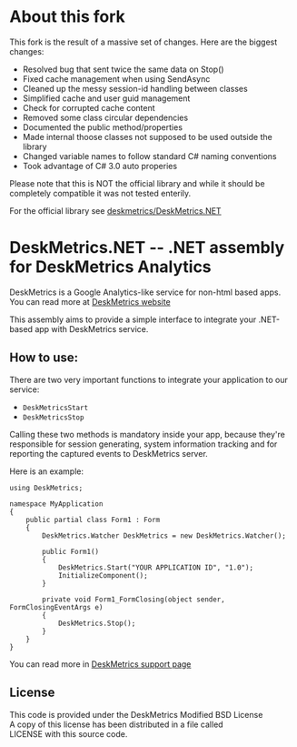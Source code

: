 About this fork
===============

This fork is the result of a massive set of changes.
Here are the biggest changes:

 - Resolved bug that sent twice the same data on Stop()
 - Fixed cache management when using SendAsync
 - Cleaned up the messy session-id handling between classes
 - Simplified cache and user guid management
 - Check for corrupted cache content
 - Removed some class circular dependencies
 - Documented the public method/properties
 - Made internal thoose classes not supposed to be used outside the library
 - Changed variable names to follow standard C# naming conventions
 - Took advantage of C# 3.0 auto properies


Please note that this is NOT the official library and while it should be completely compatible it was not tested enterily.

For the official library see [deskmetrics/DeskMetrics.NET](https://github.com/deskmetrics/DeskMetrics.NET)



DeskMetrics.NET -- .NET assembly for DeskMetrics Analytics
===========================================================

DeskMetrics is a Google Analytics-like service for non-html based apps. You can read more at [DeskMetrics website](http://deskmetrics.com/)

This assembly aims to provide a simple interface to integrate your .NET-based app with DeskMetrics service.


How to use:
------------

There are two very important functions to integrate your application to our service:

 - `DeskMetricsStart`
 - `DeskMetricsStop`

Calling these two methods is mandatory inside your app, because they're responsible for session generating, system information tracking and for reporting the captured events to DeskMetrics server.

Here is an example:

    using DeskMetrics;

    namespace MyApplication
    {
        public partial class Form1 : Form
        {
            DeskMetrics.Watcher DeskMetrics = new DeskMetrics.Watcher();

            public Form1()
            {
                DeskMetrics.Start("YOUR APPLICATION ID", "1.0");
                InitializeComponent();
            }

            private void Form1_FormClosing(object sender, FormClosingEventArgs e)
            {
                DeskMetrics.Stop();
            }
        }
    }

You can read more in [DeskMetrics support page](http://support.deskmetrics.com/kb/getting-started/integrating-the-component)

License
--------

This code is provided under the DeskMetrics Modified BSD License  
A copy of this license has been distributed in a file called      
LICENSE with this source code.                                    
